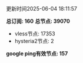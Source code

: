 更新时间2025-06-04 18:11:57

**总订阅: 160**
**总节点: 39070**
- vless节点: 17353
- hysteria2节点: 2

**google ping有效节点: 157**
